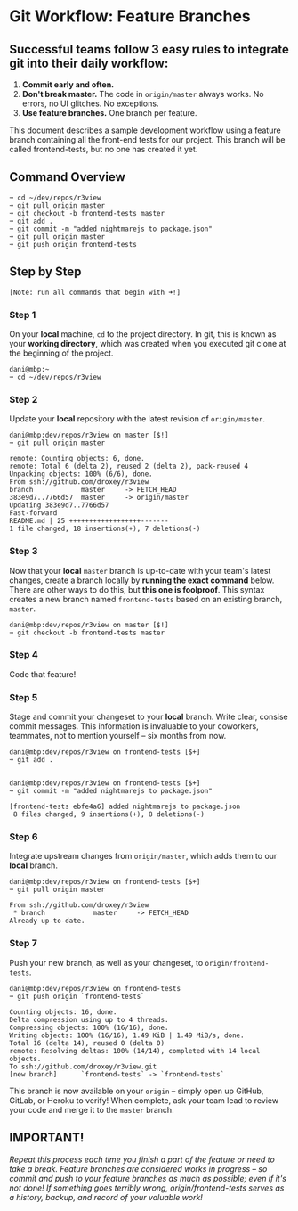 # Git Workflow: Feature Branches

## Successful teams follow 3 easy rules to integrate git into their daily workflow:
  1. **Commit early and often.**
  1. **Don't break master.** The code in `origin/master` always works. No errors, no UI glitches. No exceptions.
  1. **Use feature branches.** One branch per feature.


This document describes a sample development workflow using a feature branch containing all the front-end tests for our project. This branch will be called frontend-tests, but no one has created it yet.



## Command Overview

```
➜ cd ~/dev/repos/r3view
➜ git pull origin master
➜ git checkout -b frontend-tests master
➜ git add .
➜ git commit -m "added nightmarejs to package.json"
➜ git pull origin master
➜ git push origin frontend-tests
```

## Step by Step
`[Note: run all commands that begin with ➜!]`


### Step 1
On your **local** machine, `cd` to the project directory. In git, this is known as your **working directory**, which was created when you executed git clone at the beginning of the project.

```
dani@mbp:~
➜ cd ~/dev/repos/r3view
```

### Step 2
Update your **local** repository with the latest revision of `origin/master`.

```
dani@mbp:dev/repos/r3view on master [$!] 
➜ git pull origin master

remote: Counting objects: 6, done.
remote: Total 6 (delta 2), reused 2 (delta 2), pack-reused 4
Unpacking objects: 100% (6/6), done.
From ssh://github.com/droxey/r3view
branch            master     -> FETCH_HEAD
383e9d7..7766d57  master     -> origin/master
Updating 383e9d7..7766d57
Fast-forward
README.md | 25 ++++++++++++++++++-------
1 file changed, 18 insertions(+), 7 deletions(-)
```


### Step 3
Now that your **local** `master` branch is up-to-date with your team's latest changes, create a branch locally by __running the exact command__ below. There are other ways to do this, but __this one is foolproof__. This syntax creates a new branch named `frontend-tests` based on an existing branch, `master`.

```
dani@mbp:dev/repos/r3view on master [$!]
➜ git checkout -b frontend-tests master
```


### Step 4
Code that feature!


### Step 5
Stage and commit your changeset to your **local** branch. Write clear, consise commit messages. This information is invaluable to your coworkers, teammates, not to mention yourself – six months from now.

```
dani@mbp:dev/repos/r3view on frontend-tests [$+]
➜ git add .


dani@mbp:dev/repos/r3view on frontend-tests [$+]
➜ git commit -m "added nightmarejs to package.json"

[frontend-tests ebfe4a6] added nightmarejs to package.json
 8 files changed, 9 insertions(+), 8 deletions(-)
 ```

### Step 6
Integrate upstream changes from `origin/master`, which adds them to our **local** branch.

```
dani@mbp:dev/repos/r3view on frontend-tests [$+]
➜ git pull origin master

From ssh://github.com/droxey/r3view
 * branch            master     -> FETCH_HEAD
Already up-to-date.
```

### Step 7
Push your new branch, as well as your changeset, to `origin/frontend-tests`.

```
dani@mbp:dev/repos/r3view on frontend-tests
➜ git push origin `frontend-tests`

Counting objects: 16, done.
Delta compression using up to 4 threads.
Compressing objects: 100% (16/16), done.
Writing objects: 100% (16/16), 1.49 KiB | 1.49 MiB/s, done.
Total 16 (delta 14), reused 0 (delta 0)
remote: Resolving deltas: 100% (14/14), completed with 14 local objects.
To ssh://github.com/droxey/r3view.git
[new branch]      `frontend-tests` -> `frontend-tests`
```

This branch is now available on your `origin` – simply open up GitHub, GitLab, or Heroku to verify! When complete, ask your team lead to review your code and merge it to the `master` branch. 


## IMPORTANT!
_Repeat this process each time you finish a part of the feature or need to take a break. Feature branches are considered works in progress – so commit and push to your feature branches as much as possible; even if it's not done! If something goes terribly wrong, origin/frontend-tests serves as a history, backup, and record of your valuable work!_
